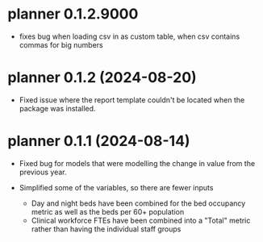 # planner 0.1.2.9000

* fixes bug when loading csv in as custom table, when csv contains commas for big numbers

# planner 0.1.2 (2024-08-20)

* Fixed issue where the report template couldn't be located when the package was installed.

# planner 0.1.1 (2024-08-14)

* Fixed bug for models that were modelling the change in value from the previous year.
* Simplified some of the variables, so there are fewer inputs

  * Day and night beds have been combined for the bed occupancy metric as well as the beds per 60+ population
  * Clinical workforce FTEs have been combined into a "Total" metric rather than having the individual staff groups
